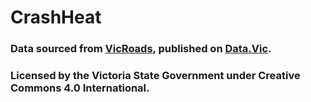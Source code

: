 # CrashHeat
### Data sourced from [VicRoads](https://vicroadsopendata-vicroadsmaps.opendata.arcgis.com/datasets/crashes-last-five-years), published on [Data.Vic](https://www.data.vic.gov.au/). 
### Licensed by the Victoria State Government under Creative Commons 4.0 International.
